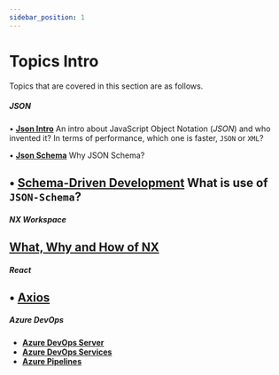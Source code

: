```yaml
---
sidebar_position: 1
---
```


# Topics Intro

Topics that are covered in this section are as follows.

##### **JSON**
• **[Json Intro](/docs/json/json-overview/intro)**
 An intro about JavaScript Object Notation (*JSON*) and who invented it? In terms of performance, which one is faster, `JSON` or `XML`?

• **[Json Schema](/docs/json/json-overview/sch)**
Why JSON Schema?

• **[Schema-Driven Development](/docs/json/json-overview/sch-dev)**
What is use of `JSON-Schema`?
 --------------------------------

##### **NX Workspace**
**[What, Why and How of NX](/docs/nx-workspace/nx-Basics)**
 --------------------------------

##### **React**
• **[Axios](/docs/react/axios)**
 --------------------------------

##### **Azure DevOps**
-    **[Azure DevOps Server](/docs/azuredevops/intro)**
-    **[Azure DevOps Services](/docs/azuredevops/azure-devops-services)**
-    **[Azure Pipelines](/docs/azuredevops/azure-pipelines)**

